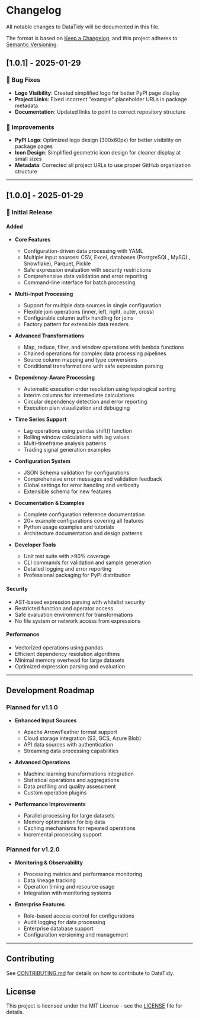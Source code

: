 # Changelog

All notable changes to DataTidy will be documented in this file.

The format is based on [Keep a Changelog](https://keepachangelog.com/en/1.0.0/),
and this project adheres to [Semantic Versioning](https://semver.org/spec/v2.0.0.html).

## [1.0.1] - 2025-01-29

### 🐛 Bug Fixes
- **Logo Visibility**: Created simplified logo for better PyPI page display
- **Project Links**: Fixed incorrect "example" placeholder URLs in package metadata
- **Documentation**: Updated links to point to correct repository structure

### 🎨 Improvements
- **PyPI Logo**: Optimized logo design (300x60px) for better visibility on package pages
- **Icon Design**: Simplified geometric icon design for cleaner display at small sizes
- **Metadata**: Corrected all project URLs to use proper GitHub organization structure

---

## [1.0.0] - 2025-01-29

### 🎉 Initial Release

#### Added
- **Core Features**
  - Configuration-driven data processing with YAML
  - Multiple input sources: CSV, Excel, databases (PostgreSQL, MySQL, Snowflake), Parquet, Pickle
  - Safe expression evaluation with security restrictions
  - Comprehensive data validation and error reporting
  - Command-line interface for batch processing

- **Multi-Input Processing**
  - Support for multiple data sources in single configuration
  - Flexible join operations (inner, left, right, outer, cross)
  - Configurable column suffix handling for joins
  - Factory pattern for extensible data readers

- **Advanced Transformations**
  - Map, reduce, filter, and window operations with lambda functions
  - Chained operations for complex data processing pipelines
  - Source column mapping and type conversions
  - Conditional transformations with safe expression parsing

- **Dependency-Aware Processing**
  - Automatic execution order resolution using topological sorting
  - Interim columns for intermediate calculations
  - Circular dependency detection and error reporting
  - Execution plan visualization and debugging

- **Time Series Support**
  - Lag operations using pandas shift() function
  - Rolling window calculations with lag values
  - Multi-timeframe analysis patterns
  - Trading signal generation examples

- **Configuration System**
  - JSON Schema validation for configurations
  - Comprehensive error messages and validation feedback
  - Global settings for error handling and verbosity
  - Extensible schema for new features

- **Documentation & Examples**
  - Complete configuration reference documentation
  - 20+ example configurations covering all features
  - Python usage examples and tutorials
  - Architecture documentation and design patterns

- **Developer Tools**
  - Unit test suite with >90% coverage
  - CLI commands for validation and sample generation
  - Detailed logging and error reporting
  - Professional packaging for PyPI distribution

#### Security
- AST-based expression parsing with whitelist security
- Restricted function and operator access
- Safe evaluation environment for transformations
- No file system or network access from expressions

#### Performance
- Vectorized operations using pandas
- Efficient dependency resolution algorithms
- Minimal memory overhead for large datasets
- Optimized expression parsing and evaluation

---

## Development Roadmap

### Planned for v1.1.0
- **Enhanced Input Sources**
  - Apache Arrow/Feather format support
  - Cloud storage integration (S3, GCS, Azure Blob)
  - API data sources with authentication
  - Streaming data processing capabilities

- **Advanced Operations**
  - Machine learning transformations integration
  - Statistical operations and aggregations
  - Data profiling and quality assessment
  - Custom operation plugins

- **Performance Improvements**
  - Parallel processing for large datasets
  - Memory optimization for big data
  - Caching mechanisms for repeated operations
  - Incremental processing support

### Planned for v1.2.0
- **Monitoring & Observability**
  - Processing metrics and performance monitoring
  - Data lineage tracking
  - Operation timing and resource usage
  - Integration with monitoring systems

- **Enterprise Features**
  - Role-based access control for configurations
  - Audit logging for data processing
  - Enterprise database support
  - Configuration versioning and management

---

## Contributing

See [CONTRIBUTING.md](CONTRIBUTING.md) for details on how to contribute to DataTidy.

## License

This project is licensed under the MIT License - see the [LICENSE](LICENSE) file for details.